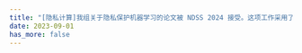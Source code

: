 ```yaml
---
title: "[隐私计算]我组关于隐私保护机器学习的论文被 NDSS 2024 接受。这项工作采用了多种新颖的密码学结构，以加速对加密数据的人工智能训练/推理。"
date: 2023-09-01
has_more: false
---
```

